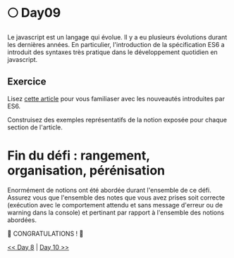 # 🌕 Day09

Le javascript est un langage qui évolue. Il y a eu plusieurs évolutions durant les dernières années. En particulier, l'introduction de la spécification ES6 a introduit des syntaxes très pratique dans le développement quotidien en javascript.

## Exercice

Lisez [cette article](https://www.wanadev.fr/21-introduction-a-ecmascript-6-le-javascript-de-demain/) pour vous familiaser avec les nouveautés introduites par ES6.

Construisez des exemples représentatifs de la notion exposée pour chaque section de l'article.

# Fin du défi : rangement, organisation, pérénisation

Enormément de notions ont été abordée durant l'ensemble de ce défi. Assurez vous que l'ensemble des notes que vous avez prises soit correcte (exécution avec le comportement attendu et sans message d'erreur ou de warning dans la console) et pertinant par rapport à l'ensemble des notions abordées.

🎉 CONGRATULATIONS ! 🎉

[<< Day 8](../day_08/day_08.md) | [Day 10 >>](../day_10/day_10.md)
